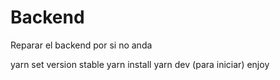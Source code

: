 # Backend


Reparar el backend por si no anda

  yarn set version stable
  yarn install
  yarn dev (para iniciar)
  enjoy
  